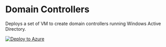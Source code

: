 # Domain Controllers
Deploys a set of VM to create domain controllers running Windows Active Directory.

[![Deploy to Azure](https://azuredeploy.net/deploybutton.png)](https://azuredeploy.net/)